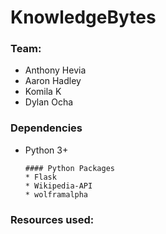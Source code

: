 # KnowledgeBytes

### Team:
* Anthony Hevia
* Aaron Hadley
* Komila K
* Dylan Ocha

### Dependencies
* Python 3+

      #### Python Packages
      * Flask
      * Wikipedia-API
      * wolframalpha

### Resources used:
